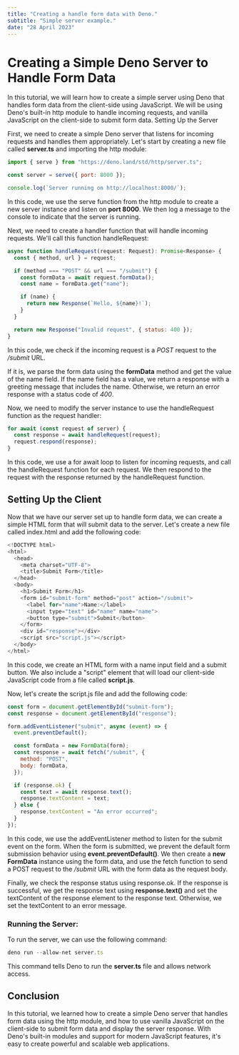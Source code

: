 ```yaml
---
title: "Creating a handle form data with Deno."
subtitle: "Simple server example."
date: "28 April 2023"
---
```


# Creating a Simple Deno Server to Handle Form Data

In this tutorial, we will learn how to create a simple server using Deno that handles form data from the client-side using JavaScript.
We will be using Deno's built-in http module to handle incoming requests, and vanilla JavaScript on the client-side to submit form data.
Setting Up the Server

First, we need to create a simple Deno server that listens for incoming requests and handles them appropriately.
Let's start by creating a new file called **server.ts** and importing the http module:

```js
import { serve } from "https://deno.land/std/http/server.ts";

const server = serve({ port: 8000 });

console.log(`Server running on http://localhost:8000/`);
```

In this code, we use the serve function from the http module to create a new server instance and listen on **port 8000**.
We then log a message to the console to indicate that the server is running.

Next, we need to create a handler function that will handle incoming requests. We'll call this function handleRequest:

```js
async function handleRequest(request: Request): Promise<Response> {
  const { method, url } = request;

  if (method === "POST" && url === "/submit") {
    const formData = await request.formData();
    const name = formData.get("name");

    if (name) {
      return new Response(`Hello, ${name}!`);
    }
  }

  return new Response("Invalid request", { status: 400 });
}
```

In this code, we check if the incoming request is a _POST_ request to the _/submit_ URL.

If it is, we parse the form data using the **formData** method and get the value of the name field. If the name field has a value,
we return a response with a greeting message that includes the name. Otherwise, we return an error response with a status code of _400_.

Now, we need to modify the server instance to use the handleRequest function as the request handler:

```js
for await (const request of server) {
  const response = await handleRequest(request);
  request.respond(response);
}
```

In this code, we use a for await loop to listen for incoming requests, and call the handleRequest function for each request.
We then respond to the request with the response returned by the handleRequest function.

## Setting Up the Client

Now that we have our server set up to handle form data, we can create a simple HTML form that will submit data to the server.
Let's create a new file called index.html and add the following code:

```js
<!DOCTYPE html>
<html>
  <head>
    <meta charset="UTF-8">
    <title>Submit Form</title>
  </head>
  <body>
    <h1>Submit Form</h1>
    <form id="submit-form" method="post" action="/submit">
      <label for="name">Name:</label>
      <input type="text" id="name" name="name">
      <button type="submit">Submit</button>
    </form>
    <div id="response"></div>
    <script src="script.js"></script>
  </body>
</html>
```

In this code, we create an HTML form with a name input field and a submit button. We also include a "script"
element that will load our client-side JavaScript code from a file called **script.js**.

Now, let's create the script.js file and add the following code:

```js
const form = document.getElementById("submit-form");
const response = document.getElementById("response");

form.addEventListener("submit", async (event) => {
  event.preventDefault();

  const formData = new FormData(form);
  const response = await fetch("/submit", {
    method: "POST",
    body: formData,
  });

  if (response.ok) {
    const text = await response.text();
    response.textContent = text;
  } else {
    response.textContent = "An error occurred";
  }
});
```

In this code, we use the addEventListener method to listen for the submit event on the form.
When the form is submitted, we prevent the default form submission behavior using **event.preventDefault()**.
We then create a **new FormData** instance using the form data, and use the fetch function to send a POST request to the _/submit_ URL with the form data as the request body.

Finally, we check the response status using response.ok. If the response is successful,
we get the response text using **response.text()** and set the textContent of the response element to the response text.
Otherwise, we set the textContent to an error message.

### Running the Server:

To run the server, we can use the following command:

```js
deno run --allow-net server.ts
```

This command tells Deno to run the **server.ts** file and allows network access.

## Conclusion

In this tutorial, we learned how to create a simple Deno server that handles form data using the http module,
and how to use vanilla JavaScript on the client-side to submit form data and display the server response.
With Deno's built-in modules and support for modern JavaScript features, it's easy to create powerful and scalable web applications.
